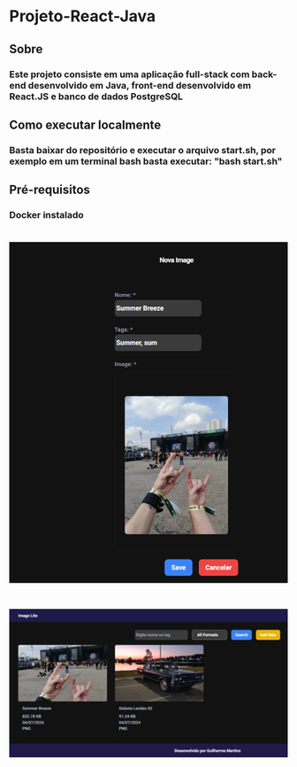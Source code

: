 # Projeto-React-Java

## Sobre 
### Este projeto consiste em uma aplicação full-stack com back-end desenvolvido em Java, front-end desenvolvido em React.JS e banco de dados PostgreSQL

## Como executar localmente
### Basta baixar do repositório e executar o arquivo start.sh, por exemplo em um terminal bash basta executar: "bash start.sh"

## Pré-requisitos
### Docker instalado


<h1 align="center">
    <img  title="#Exemplo-1" src="./img/portifolio1.png" />
</h1>
<h1 align="center">
    <img  title="#Exemplo-2" src="./img/portifolio2.png" />
</h1>


